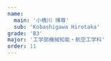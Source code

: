```yaml
---
name:
  main: '小橋川 博尊'
  sub: 'Kobashigawa Hirotaka'
grade: 'B3'
major: '工学部機械知能・航空工学科'
order: 11
---
```

